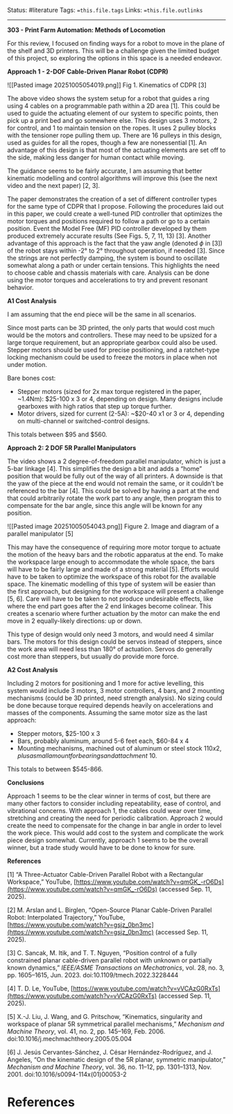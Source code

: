 Status: #literature 
Tags: `=this.file.tags`
Links: `=this.file.outlinks`

---
**303 - Print Farm Automation: Methods of Locomotion**

For this review, I focused on finding ways for a robot to move in the plane of the shelf and 3D printers. This will be a challenge given the limited budget of this project, so exploring the options in this space is a needed endeavor.

**Approach 1 - 2-DOF Cable-Driven Planar Robot (CDPR)**

![[Pasted image 20251005054019.png]]
Fig 1. Kinematics of CDPR [3]

The above video shows the system setup for a robot that guides a ring using 4 cables on a programmable path within a 2D area [1]. This could be used to guide the actuating element of our system to specific points, then pick up a print bed and go somewhere else. This design uses 3 motors, 2 for control, and 1 to maintain tension on the ropes. It uses 2 pulley blocks with the tensioner rope pulling them up. There are 16 pulleys in this design, used as guides for all the ropes, though a few are nonessential [1]. An advantage of this design is that most of the actuating elements are set off to the side, making less danger for human contact while moving.

The guidance seems to be fairly accurate, I am assuming that better kinematic modelling and control algorithms will improve this (see the next video and the next paper) [2, 3].

The paper demonstrates the creation of a set of different controller types for the same type of CDPR that I propose. Following the procedures laid out in this paper, we could create a well-tuned PID controller that optimizes the motor torques and positions required to follow a path or go to a certain position. Event the Model Free (MF) PID controller developed by them produced extremely accurate results (See Figs. 5, 7, 11, 13) [3]. Another advantage of this approach is the fact that the yaw angle (denoted $\phi$ in [3]) of the robot stays within -2° to 2° throughout operation, if needed [3]. Since the strings are not perfectly damping, the system is bound to oscillate somewhat along a path or under certain tensions. This highlights the need to choose cable and chassis materials with care. Analysis can be done using the motor torques and accelerations to try and prevent resonant behavior.

**A1 Cost Analysis**

I am assuming that the end piece will be the same in all scenarios.

Since most parts can be 3D printed, the only parts that would cost much would be the motors and controllers. These may need to be upsized for a large torque requirement, but an appropriate gearbox could also be used. Stepper motors should be used for precise positioning, and a ratchet-type locking mechanism could be used to freeze the motors in place when not under motion.

Bare bones cost:

- Stepper motors (sized for 2x max torque registered in the paper, ~1.4Nm): $25-100 x 3 or 4, depending on design. Many designs include gearboxes with high ratios that step up torque further.
- Motor drivers, sized for current (2-5A): ~$20-40 x1 or 3 or 4, depending on multi-channel or switched-control designs.

This totals between $95 and $560.

**Approach 2: 2 DOF 5R Parallel Manipulators**

The video shows a 2 degree-of-freedom parallel manipulator, which is just a 5-bar linkage [4]. This simplifies the design a bit and adds a “home” position that would be fully out of the way of all printers. A downside is that the yaw of the piece at the end would not remain the same, or it couldn’t be referenced to the bar [4]. This could be solved by having a part at the end that could arbitrarily rotate the work part to any angle, then program this to compensate for the bar angle, since this angle will be known for any position.

![[Pasted image 20251005054043.png]]
Figure 2. Image and diagram of a parallel manipulator [5]

This may have the consequence of requiring more motor torque to actuate the motion of the heavy bars and the robotic apparatus at the end. To make the workspace large enough to accommodate the whole space, the bars will have to be fairly large and made of a strong material [5]. Efforts would have to be taken to optimize the workspace of this robot for the available space. The kinematic modelling of this type of system will be easier than the first approach, but designing for the workspace will present a challenge [5, 6]. Care will have to be taken to not produce undesirable effects, like where the end part goes after the 2 end linkages become colinear. This creates a scenario where further actuation by the motor can make the end move in 2 equally-likely directions: up or down.

This type of design would only need 3 motors, and would need 4 similar bars. The motors for this design could be servos instead of steppers, since the work area will need less than 180° of actuation. Servos do generally cost more than steppers, but usually do provide more force.

**A2 Cost Analysis**

Including 2 motors for positioning and 1 more for active levelling, this system would include 3 motors, 3 motor controllers, 4 bars, and 2 mounting mechanisms (could be 3D printed, need strength analysis). No sizing could be done because torque required depends heavily on accelerations and masses of the components. Assuming the same motor size as the last approach:

- Stepper motors, $25-100 x 3
- Bars, probably aluminum, around 5-6 feet each, $60-84 x 4
- Mounting mechanisms, machined out of aluminum or steel stock $110 x 2, plus a small amount for bearings and attachment ~$10.

This totals to between $545-866.

**Conclusions**

Approach 1 seems to be the clear winner in terms of cost, but there are many other factors to consider including repeatability, ease of control, and vibrational concerns. With approach 1, the cables could wear over time, stretching and creating the need for periodic calibration. Approach 2 would create the need to compensate for the change in bar angle in order to level the work piece. This would add cost to the system and complicate the work piece design somewhat. Currently, approach 1 seems to be the overall winner, but a trade study would have to be done to know for sure.

**References**

[1] “A Three-Actuator Cable-Driven Parallel Robot with a Rectangular Workspace,” YouTube, [https://www.youtube.com/watch?v=qmGK_-rO6Ds](https://www.youtube.com/watch?v=qmGK_-rO6Ds) (accessed Sep. 11, 2025).

[2] M. Arslan and L. Birglen, “Open-Source Planar Cable-Driven Parallel Robot: Interpolated Trajectory,” YouTube, [https://www.youtube.com/watch?v=gsjz_0bn3mc](https://www.youtube.com/watch?v=gsjz_0bn3mc) (accessed Sep. 11, 2025).

[3] C. Sancak, M. Itik, and T. T. Nguyen, “Position control of a fully constrained planar cable-driven parallel robot with unknown or partially known dynamics,” _IEEE/ASME Transactions on Mechatronics_, vol. 28, no. 3, pp. 1605–1615, Jun. 2023. doi:10.1109/tmech.2022.3228444

[4] T. D. Le, YouTube, [https://www.youtube.com/watch?v=vVCAzG0RxTs](https://www.youtube.com/watch?v=vVCAzG0RxTs) (accessed Sep. 11, 2025).

[5] X.-J. Liu, J. Wang, and G. Pritschow, “Kinematics, singularity and workspace of planar 5R symmetrical parallel mechanisms,” _Mechanism and Machine Theory_, vol. 41, no. 2, pp. 145–169, Feb. 2006. doi:10.1016/j.mechmachtheory.2005.05.004

[6] J. Jesús Cervantes-Sánchez, J. César Hernández-Rodríguez, and J. Angeles, “On the kinematic design of the 5R planar, symmetric manipulator,” _Mechanism and Machine Theory_, vol. 36, no. 11–12, pp. 1301–1313, Nov. 2001. doi:10.1016/s0094-114x(01)00053-2
# References
